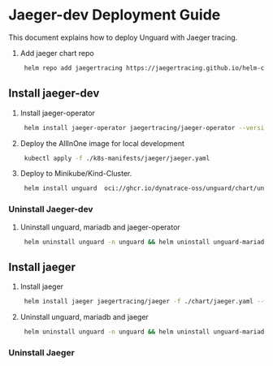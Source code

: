 # Jaeger-dev Deployment Guide

This document explains how to deploy Unguard with Jaeger tracing.

1. Add jaeger chart repo
   ```sh
    helm repo add jaegertracing https://jaegertracing.github.io/helm-charts
   ```

## Install jaeger-dev

1. Install jaeger-operator
   ```sh
    helm install jaeger-operator jaegertracing/jaeger-operator --version 2.22.0 --wait --namespace unguard --create-namespace
   ```
2. Deploy the AllInOne image for local development
   ```sh
    kubectl apply -f ./k8s-manifests/jaeger/jaeger.yaml
   ```

3. Deploy to Minikube/Kind-Cluster.

   ```sh
    helm install unguard  oci://ghcr.io/dynatrace-oss/unguard/chart/unguard --version 0.8.0 --set localDev.enabled=true  --set jaeger.enabled=true -f ./chart/tracing.yaml --wait --namespace unguard --create-namespace
   ```

### Uninstall Jaeger-dev

1. Uninstall unguard, mariadb and jaeger-operator
   ```sh
    helm uninstall unguard -n unguard && helm uninstall unguard-mariadb -n unguard && helm uninstall jaeger-operator -n unguard
   ```

## Install jaeger

1. Install jaeger
   ```sh
    helm install jaeger jaegertracing/jaeger -f ./chart/jaeger.yaml --wait --namespace unguard --create-namespace
   ```

2. Uninstall unguard, mariadb and jaeger
   ```sh
    helm uninstall unguard -n unguard && helm uninstall unguard-mariadb -n unguard && helm uninstall jaeger -n unguard
   ```

### Uninstall Jaeger
